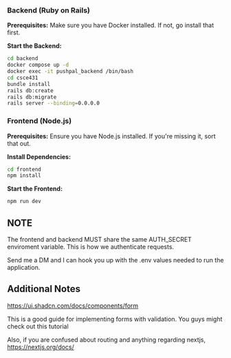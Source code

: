 ### Backend (Ruby on Rails)
**Prerequisites:** Make sure you have Docker installed. If not, go install that first.



**Start the Backend:**
```sh
cd backend
docker compose up -d
docker exec -it pushpal_backend /bin/bash
cd csce431
bundle install
rails db:create
rails db:migrate
rails server --binding=0.0.0.0
```

### Frontend (Node.js)
**Prerequisites:** Ensure you have Node.js installed. If you're missing it, sort that out.

**Install Dependencies:**
```sh
cd frontend
npm install
```

**Start the Frontend:**
```sh
npm run dev
```


## NOTE
The frontend and backend MUST share the same AUTH_SECRET enviroment variable. This is how we authenticate requests.

Send me a DM and I can hook you up with the .env values needed to run the application. 


## Additional Notes

https://ui.shadcn.com/docs/components/form

This is a good guide for implementing forms with validation. You guys might check out this tutorial


Also, if you are confused about routing and anything regarding nextjs,
https://nextjs.org/docs/